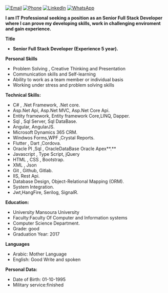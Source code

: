 [![Email](https://img.shields.io/badge/Email-amryasin1%40gmail.com-D14836?style=for-the-badge&logo=gmail&logoColor=white)](mailto:amryasin1@gmail.com)
[![Phone](https://img.shields.io/badge/Phone-201062458166-008000?style=for-the-badge&logo=phone&logoColor=white)](tel:+201062458166)
[![LinkedIn](https://img.shields.io/badge/LinkedIn-0077B5?style=for-the-badge&logo=linkedin&logoColor=white)](https://www.linkedin.com/in/amr-abdo-b448b619b/)
[![WhatsApp](https://img.shields.io/badge/WhatsApp-25D366?style=for-the-badge&logo=whatsapp&logoColor=white)](https://wa.me/20106245166)


**I am IT Professional seeking a position as an Senior Full Stack Developer** **where I can prove my developing skills, work in challenging enviroment and gain experience.** 

**Title**

- **Senior Full Stack Developer (Experience 5 year).**

**Personal Skills**

- Problem Solving , Creative Thinking and Presentation
- Communication skills and Self-learning
- Ability to work as a team member or individual basis
- Working under stress and problem solving skills


**Technical Skills:**

- C# , .Net Framework, .Net core.
- Asp.Net Api, Asp.Net MVC, Asp.Net Core Api.
- Entity framework, Entity framework Core,LINQ, Dapper.
- Sql , Sql Server, Sql DataBase.
- Angular, AngularJS.
- Microsoft Dynamics 365 CRM.
- Windwos Forms,WPF ,Crystal Reports.
- Flutter , Dart ,Cordova.
- Oracle  Pl ,Sql , OracleDataBase Oracle Apex**.** 
- Javascript , Type Script, jQuery
- HTML , CSS , Bootstrap.
- XML , Json
- Git , Github, Gitlab.
- IIS, Rest Api.
- Database Design, Object-Relational Mapping (ORM).
- System Integration.
- Jwt,HangFire, Serilog, SignalR.

**Education:**

- University  Mansoura University
- Faculty:Faculty Of Computer and Information systems
- Computer Science Department.
- Grade: good
- Graduation Year: 2017

**Languages**

- Arabic: Mother Language
- English: Good Write and spoken

**Personal Data:**   

- Date of Birth: 01-10-1995
- Military service:finished                  
